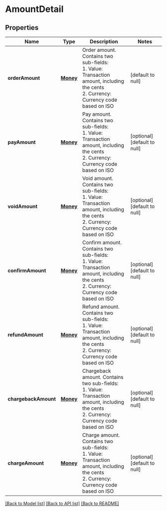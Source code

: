 # AmountDetail
## Properties

| Name | Type | Description | Notes |
|------------ | ------------- | ------------- | -------------|
| **orderAmount** | [**Money**](Money.md) | Order amount. Contains two sub-fields:<br> 1. Value: Transaction amount, including the cents<br> 2. Currency: Currency code based on ISO<br>  | [default to null] |
| **payAmount** | [**Money**](Money.md) | Pay amount. Contains two sub-fields:<br> 1. Value: Transaction amount, including the cents<br> 2. Currency: Currency code based on ISO<br>  | [optional] [default to null] |
| **voidAmount** | [**Money**](Money.md) | Void amount. Contains two sub-fields:<br> 1. Value: Transaction amount, including the cents<br> 2. Currency: Currency code based on ISO<br>  | [optional] [default to null] |
| **confirmAmount** | [**Money**](Money.md) | Confirm amount. Contains two sub-fields:<br> 1. Value: Transaction amount, including the cents<br> 2. Currency: Currency code based on ISO<br>  | [optional] [default to null] |
| **refundAmount** | [**Money**](Money.md) | Refund amount. Contains two sub-fields:<br> 1. Value: Transaction amount, including the cents<br> 2. Currency: Currency code based on ISO<br>  | [optional] [default to null] |
| **chargebackAmount** | [**Money**](Money.md) | Chargeback amount. Contains two sub-fields:<br> 1. Value: Transaction amount, including the cents<br> 2. Currency: Currency code based on ISO<br>  | [optional] [default to null] |
| **chargeAmount** | [**Money**](Money.md) | Charge amount. Contains two sub-fields:<br> 1. Value: Transaction amount, including the cents<br> 2. Currency: Currency code based on ISO<br>  | [optional] [default to null] |

[[Back to Model list]](../README.md#documentation-for-models) [[Back to API list]](../README.md#documentation-for-api-endpoints) [[Back to README]](../README.md)

